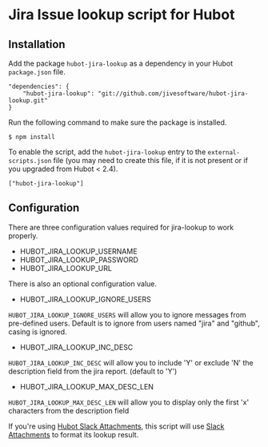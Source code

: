 # Jira Issue lookup script for Hubot

## Installation

Add the package `hubot-jira-lookup` as a dependency in your Hubot `package.json` file.

	"dependencies": {
		"hubot-jira-lookup": "git://github.com/jivesoftware/hubot-jira-lookup.git"
	}

Run the following command to make sure the package is installed.

	$ npm install

To enable the script, add the `hubot-jira-lookup` entry to the `external-scripts.json` file (you may need to create this file, if it is not present or if you upgraded from Hubot < 2.4).

	["hubot-jira-lookup"]

## Configuration

There are three configuration values required for jira-lookup to work properly.

* HUBOT_JIRA_LOOKUP_USERNAME
* HUBOT_JIRA_LOOKUP_PASSWORD
* HUBOT_JIRA_LOOKUP_URL

There is also an optional configuration value.

* HUBOT_JIRA_LOOKUP_IGNORE_USERS

`HUBOT_JIRA_LOOKUP_IGNORE_USERS` will allow you to ignore messages from pre-defined users. Default is to ignore from users named "jira" and "github", casing is ignored.

* HUBOT_JIRA_LOOKUP_INC_DESC

`HUBOT_JIRA_LOOKUP_INC_DESC` will allow you to include 'Y' or exclude 'N' the description field from the jira report. (default to 'Y')

* HUBOT_JIRA_LOOKUP_MAX_DESC_LEN

`HUBOT_JIRA_LOOKUP_MAX_DESC_LEN` will allow you to display only the first 'x' characters from the description field


If you're using [Hubot Slack Attachments](inkel/hubot-slack-attachment), this script will use [Slack Attachments](https://api.slack.com/docs/attachments) to format its lookup result.
